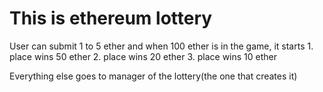 <h1>This is ethereum lottery</h1>
User can submit 1 to 5 ether and when
100 ether is in the game, it starts
1. place wins 50 ether
2. place wins 20 ether
3. place wins 10 ether

Everything else goes to manager of the lottery(the one that creates it)
